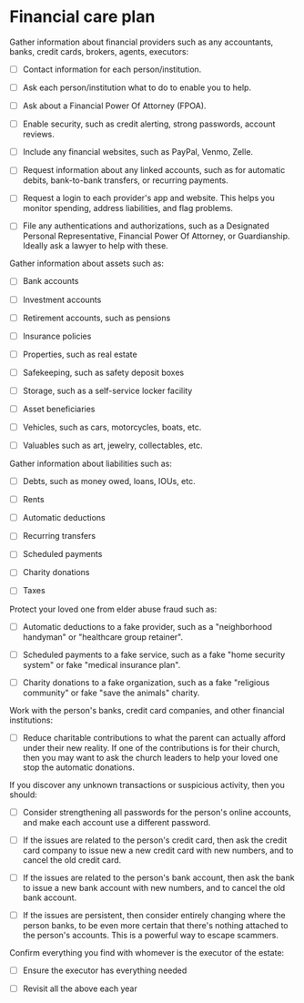 # Financial care plan

Gather information about financial providers such as any accountants, banks, credit cards, brokers, agents, executors:

- [ ] Contact information for each person/institution.

- [ ] Ask each person/institution what to do to enable you to help.

- [ ] Ask about a Financial Power Of Attorney (FPOA).

- [ ] Enable security, such as credit alerting, strong passwords, account reviews.

- [ ] Include any financial websites, such as PayPal, Venmo, Zelle.
  
- [ ] Request information about any linked accounts, such as for automatic debits, bank-to-bank transfers, or recurring payments.
  
- [ ] Request a login to each provider's app and website. This helps you monitor spending, address liabilities, and flag problems.

- [ ] File any authentications and authorizations, such as a Designated Personal Representative, Financial Power Of Attorney, or Guardianship. Ideally ask a lawyer to help with these.

Gather information about assets such as:

- [ ] Bank accounts

- [ ] Investment accounts 

- [ ] Retirement accounts, such as pensions

- [ ] Insurance policies

- [ ] Properties, such as real estate

- [ ] Safekeeping, such as safety deposit boxes
   
- [ ] Storage, such as a self-service locker facility

- [ ] Asset beneficiaries

- [ ] Vehicles, such as cars, motorcycles, boats, etc.
  
- [ ] Valuables such as art, jewelry, collectables, etc.

Gather information about liabilities such as:

- [ ] Debts, such as money owed, loans, IOUs, etc.

- [ ] Rents

- [ ] Automatic deductions
  
- [ ] Recurring transfers

- [ ] Scheduled payments

- [ ] Charity donations

- [ ] Taxes
  
Protect your loved one from elder abuse fraud such as:

- [ ] Automatic deductions to a fake provider, such as a "neighborhood handyman" or "healthcare group retainer". 

- [ ] Scheduled payments to a fake service, such as a fake "home security system" or fake "medical insurance plan".

- [ ] Charity donations to a fake organization, such as a fake "religious community" or fake "save the animals" charity.

Work with the person's banks, credit card companies, and other financial institutions:

- [ ] Reduce charitable contributions to what the parent can actually afford under their new reality. If one of the contributions is for their church, then you may want to ask the church leaders to help your loved one stop the automatic donations.

If you discover any unknown transactions or suspicious activity, then you should:

- [ ] Consider strengthening all passwords for the person's online accounts, and make each account use a different password.

- [ ] If the issues are related to the person's credit card, then ask the credit card company to issue new a new credit card with new numbers, and to cancel the old credit card.

- [ ] If the issues are related to the person's bank account, then ask the bank to issue a new bank account with new numbers, and to cancel the old bank account.

- [ ] If the issues are persistent, then consider entirely changing where the person banks, to be even more certain that there's nothing attached to the person's accounts. This is a powerful way to escape scammers.

Confirm everything you find with whomever is the executor of the estate:

- [ ] Ensure the executor has everything needed
  
- [ ] Revisit all the above each year
  